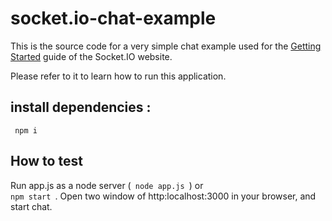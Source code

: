 # socket.io-chat-example

This is the source code for a very simple chat example used for
the [Getting Started](http://socket.io/get-started/chat/) guide
of the Socket.IO website.

Please refer to it to learn how to run this application.

## install dependencies : </br>
<code> npm i  </code>


## How to test
Run app.js as a node server (<code> node app.js </code>) or <code> npm start </code>. Open two window of http:localhost:3000 in your browser, and start chat.
